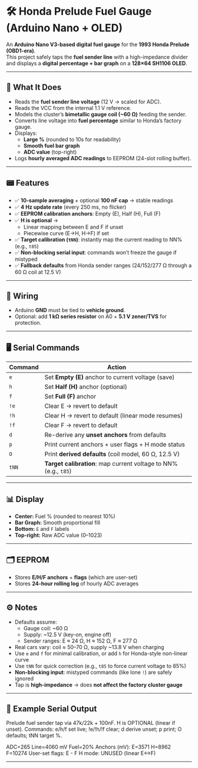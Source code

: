 # 🛠️ Honda Prelude Fuel Gauge (Arduino Nano + OLED)

An **Arduino Nano V3-based digital fuel gauge** for the **1993 Honda Prelude (OBD1-era)**.  
This project safely taps the **fuel sender line** with a high-impedance divider and displays a **digital percentage + bar graph** on a **128×64 SH1106 OLED**.

---

## 🚗 What It Does
- Reads the **fuel sender line voltage** (12 V → scaled for ADC).
- Reads the VCC from the internal 1.1 V reference.
- Models the cluster’s **bimetallic gauge coil (~60 Ω)** feeding the sender.  
- Converts line voltage into **fuel percentage** similar to Honda’s factory gauge.  
- Displays:
  - **Large %** (rounded to 10s for readability)  
  - **Smooth fuel bar graph**  
  - **ADC value** (top-right)  
- Logs **hourly averaged ADC readings** to EEPROM (24-slot rolling buffer).  

---

## 📟 Features
- ✅ **10-sample averaging** + optional **100 nF cap** → stable readings  
- ✅ **4 Hz update rate** (every 250 ms, no flicker)  
- ✅ **EEPROM calibration anchors**: Empty (E), Half (H), Full (F)  
- ✅ **H is optional** →  
  - Linear mapping between E and F if unset  
  - Piecewise curve (E→H, H→F) if set  
- ✅ **Target calibration (`tNN`)**: instantly map the current reading to NN% (e.g., `t85`)  
- ✅ **Non-blocking serial input**: commands won’t freeze the gauge if mistyped  
- ✅ **Fallback defaults** from Honda sender ranges (24/152/277 Ω through a 60 Ω coil at 12.5 V)  

---

## 🔌 Wiring
- Arduino **GND** must be tied to **vehicle ground**.  
- Optional: add **1 kΩ series resistor** on A0 + **5.1 V zener/TVS** for protection.  

---

## 🖥️ Serial Commands

| Command | Action |
|---------|--------|
| `e`     | Set **Empty (E)** anchor to current voltage (save) |
| `h`     | Set **Half (H)** anchor (optional) |
| `f`     | Set **Full (F)** anchor |
| `!e`    | Clear E → revert to default |
| `!h`    | Clear H → revert to default (linear mode resumes) |
| `!f`    | Clear F → revert to default |
| `d`     | Re-derive any **unset anchors** from defaults |
| `p`     | Print current anchors + user flags + H mode status |
| `O`     | Print **derived defaults** (coil model, 60 Ω, 12.5 V) |
| `tNN`   | **Target calibration**: map current voltage to NN% (e.g., `t85`) |

---

## 📊 Display
- **Center:** Fuel % (rounded to nearest 10%)  
- **Bar Graph:** Smooth proportional fill  
- **Bottom:** `E` and `F` labels  
- **Top-right:** Raw ADC value (0–1023)  

---

## 🗂️ EEPROM
- Stores **E/H/F anchors** + **flags** (which are user-set)  
- Stores **24-hour rolling log** of hourly ADC averages  

---

## ⚙️ Notes
- Defaults assume:  
  - Gauge coil: ~60 Ω  
  - Supply: ~12.5 V (key-on, engine off)  
  - Sender ranges: E ≈ 24 Ω, H ≈ 152 Ω, F ≈ 277 Ω  
- Real cars vary: coil ≈ 50–70 Ω, supply ~13.8 V when charging  
- Use `e` and `f` for minimal calibration, or add `h` for Honda-style non-linear curve  
- Use `tNN` for quick correction (e.g., `t85` to force current voltage to 85%)  
- **Non-blocking input**: mistyped commands (like lone `!`) are safely ignored  
- Tap is **high-impedance** → does **not affect the factory cluster gauge**  

---

## 📸 Example Serial Output

Prelude fuel sender tap via 47k/22k + 100nF. H is OPTIONAL (linear if unset). Commands: e/h/f set live; !e/!h/!f clear; d derive unset; p print; O defaults; tNN target %.

ADC=265  Line=4060 mV  Fuel=20% Anchors (mV): E=3571 H=8962 F=10274 User-set flags: E - F H mode: UNUSED (linear E<->F)

---
